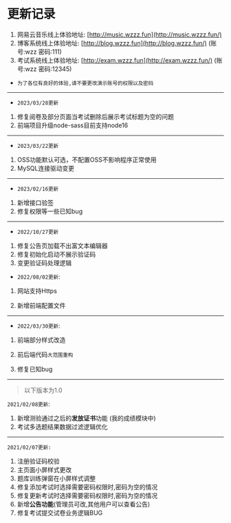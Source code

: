 # 更新记录

1. 网易云音乐线上体验地址: [http://music.wzzz.fun](http://music.wzzz.fun/)
2. 博客系统线上体验地址: [http://blog.wzzz.fun](http://blog.wzzz.fun/)   (账号:wzz 密码:111)
3. 考试系统线上体验地址: [http://exam.wzzz.fun](http://exam.wzzz.fun/)  (账号:wzz 密码:12345)

- `为了各位有良好的体验,请不要更改演示账号的权限以及密码`
---
- `2023/03/28更新`
1. 修复阅卷及部分页面当考试删除后展示考试标题为空的问题
2. 前端项目升级node-sass目前支持node16
---
- `2023/03/22更新`
1. OSS功能默认可选，不配置OSS不影响程序正常使用
2. MySQL连接驱动变更
---

- `2023/02/16更新`

1. 新增接口验签
2. 修复权限等一些已知bug

---
- `2022/10/27更新`
1. 修复公告页加载不出富文本编辑器
2. 修复初始化启动不展示验证码
3. 变更验证码处理逻辑
- `2022/08/02更新`:

1. 网站支持Https

2. 新增前端配置文件

---

- `2022/03/30更新`:

1. 前端部分样式改造

2. 前后端代码`大范围重构`

3. 修复已知bug

------

> 以下版本为1.0

`2021/02/08更新`:

1. 新增测验通过之后的**发放证书**功能 (我的成绩模块中)
2. 考试多选题结果数据过滤逻辑优化

------

`2021/02/07更新:`

1. 注册验证码校验
2. 主页面小屏样式更改
3. 题库训练弹窗在小屏样式调整
4. 修复添加考试时选择需要密码权限时,密码为空的情况
5. 修复更新考试时选择需要密码权限时,密码为空的情况
6. 新增**公告功能**(管理员可改,其他用户可以查看公告)
7. 修复考试提交试卷业务逻辑BUG

